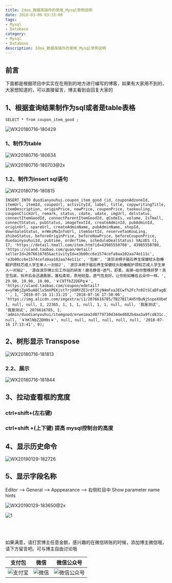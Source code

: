 ```yaml
---
title: Idea_数据库插件的使用_Mysql举例说明
date: 2018-03-06 03:33:00
tags: 
- Mysql
- Database
category: 
- Mysql
- Database
description: Idea_数据库插件的使用_Mysql举例说明
---
```

<!-- image url 
https://raw.githubusercontent.com/HealerJean/HealerJean.github.io/master/blogImages
　　首行缩进
<font color="red">  </font>
-->

## 前言

下面都是根据项目中实实在在用到的地方进行编写的博客，如果有大家用不到的，大家想知道的，可以直接留言，博主看到会回复大家的

## 1、根据查询结果制作为sql或者是table表格


```
SELECT * from coupon_item_good ;

```

![WX20180716-180429](https://raw.githubusercontent.com/HealerJean/HealerJean.github.io/master/blogImages/WX20180716-180429.png)


### 1、制作为table

![WX20180716-180634](https://raw.githubusercontent.com/HealerJean/HealerJean.github.io/master/blogImages/WX20180716-180634.png)

![WX20180716-180703@2x](https://raw.githubusercontent.com/HealerJean/HealerJean.github.io/master/blogImages/WX20180716-180703@2x.png)



### 1.2、制作为insert sql语句

![WX20180716-180815](https://raw.githubusercontent.com/HealerJean/HealerJean.github.io/master/blogImages/WX20180716-180815.png)





```
INSERT INTO duodianyouhui.coupon_item_good (id, couponAdzoneId, itemUrl, itemId, coupoUrl, activityId, label, title, copywritingTitle, itemDescription, originPrice, nowPrice, couponPrice, taokouling, couponClickUrl, remark, status, cdate, udate, imgUrl, delstatus, connectItemGoodId, connectParentItemGoodId, qCodeIs, volume, IsTmall, connectStatus, pubStatus, imageTextId, createAdminId, pubAdminId, originUrl, spareUrl, createAdminName, pubAdminName, shopId, downSaleStatus, erWeiMaInfoUrl, itemSortId, reserveTaoKouLing, zhiboStatus, beforeOriginPrice, beforeNowPrice, beforeCouponPrice, duodainyouhuiId, pubtime, orderTime, scheduleDealStatus) VALUES (1, 17, 'https://detail.tmall.com/item.htm?id=43985550708', 43985550708, 'https://uland.taobao.com/quan/detail?sellerId=2076616785&activityId=e3b00cc6e1574cefa9aa102aa74e111c', 'e3b00cc6e1574cefa9aa102aa74e111c', '包邮', '浪莎决明子磁石养生保健枕头助睡眠护颈枕芯成人学生单人一对拍2', '浪莎决明子磁石养生保健枕头助睡眠护颈枕芯成人学生单人一对拍2', '源自浪莎博士后工作站的研发！磨毛静音~透气，舒柔，高弹~给你整晚好梦！真空包装，拆开后会迅速膨胀，蓬松柔软，质地轻盈，透气性良好。让你宛如睡在云朵中一样。', 29.90, 19.90, 10.00, '￥C9TfbZ2DEPq￥', 'https://uland.taobao.com/coupon/edetail?e=yFW6jZpH5uA8Clx5mXPEKjstTrjU8RYZE3rdfJSjN4mFxaJECwf%2Fc7n9ItSCaDFagB3%2F5XdBW0SDxq6nENWpgpEE6WxWorXt%2BMUwzxYlSKHD%2FXDu4igYWHtrlwV1Hhl%2BADDIjqvO8i%2BFuwh2CRsScGc1TL3CrsHNSJs2ttvReFLnbYfZPG6qkkBsXx8cnY%2FDbSfud4H1FX%2BYPB4BsjiSsw%3D%3D&traceId=0bb75c5615317118817038686e', '', 1, '2018-07-16 11:31:25', '2018-07-16 17:50:06', 'https://img.alicdn.com/imgextra/i1/2076616785/TB27BIlAH5YBuNjSspoXXbeNFXa_!!2076616785.jpg', 1, null, null, 1, 22365, 1, 1, 1, null, 1, 1, null, null, '我是测试', '我是测试', 2076616785, 1, 'admin/duodianyouhui/itemgood/erweima2d0779730d344ed682b4aa3a9fcd831c.jpg', null, '￥hKlNbZ2DH0s￥', null, null, null, null, null, null, '2018-07-16 17:13:41', 0);
```




## 2、树形显示 Transpose


![WX20180716-181813](https://raw.githubusercontent.com/HealerJean/HealerJean.github.io/master/blogImages/WX20180716-181813.png)


### 2.2、展示

![WX20180716-181844](https://raw.githubusercontent.com/HealerJean/HealerJean.github.io/master/blogImages/WX20180716-181844.png)


## 3、拉动查看框的宽度

### ctrl+shift+(左右键)

### ctrl+shift +(上下键) 提高 mysql控制台的高度


## 4、显示历史命令
![WX20190129-182726](https://raw.githubusercontent.com/HealerJean/HealerJean.github.io/master/blogImages/WX20190129-182726.png)


## 5、显示字段名称

Editor —> General —> Apppearance —> 右侧栏目中 Show parameter name hints


![WX20190129-183650@2x](https://raw.githubusercontent.com/HealerJean/HealerJean.github.io/master/blogImages/WX20190129-183650@2x.png)

![1](https://img-blog.csdn.net/2018082012030550?watermark/2/text/aHR0cHM6Ly9ibG9nLmNzZG4ubmV0L3podXFpdWh1aQ==/font/5a6L5L2T/fontsize/400/fill/I0JBQkFCMA==/dissolve/70)



<br/><br/><br/>
如果满意，请打赏博主任意金额，感兴趣的在微信转账的时候，添加博主微信哦， 请下方留言吧。可与博主自由讨论哦

|支付包 | 微信|微信公众号|
|:-------:|:-------:|:------:|
|![支付宝](https://raw.githubusercontent.com/HealerJean/HealerJean.github.io/master/assets/img/tctip/alpay.jpg) | ![微信](https://raw.githubusercontent.com/HealerJean/HealerJean.github.io/master/assets/img/tctip/weixin.jpg)|![微信公众号](https://raw.githubusercontent.com/HealerJean/HealerJean.github.io/master/assets/img/my/qrcode_for_gh_a23c07a2da9e_258.jpg)|




<!-- Gitalk 评论 start  -->

<link rel="stylesheet" href="https://unpkg.com/gitalk/dist/gitalk.css">
<script src="https://unpkg.com/gitalk@latest/dist/gitalk.min.js"></script> 
<div id="gitalk-container"></div>    
 <script type="text/javascript">
    var gitalk = new Gitalk({
		clientID: `1d164cd85549874d0e3a`,
		clientSecret: `527c3d223d1e6608953e835b547061037d140355`,
		repo: `HealerJean.github.io`,
		owner: 'HealerJean',
		admin: ['HealerJean'],
		id: '9D6D9d6YE4ewq8Rj',
    });
    gitalk.render('gitalk-container');
</script> 

<!-- Gitalk end -->

